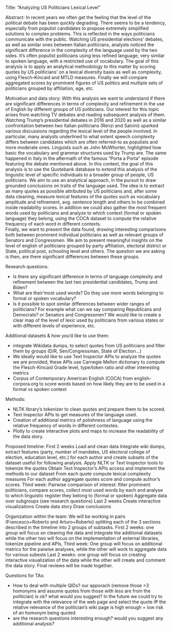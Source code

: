 Title: 
“Analyzing US Politicians Lexical Level” 

Abstract:
In recent years we often get the feeling that the level of the political debate has been quickly degrading. There seems to be a tendency, especially from populist candidates to propose extremely simplified solutions to complex problems. This is reflected in the ways politicians communicate with the public. Watching US presidential elections’ debates, as well as similar ones between Italian politicians, analysts noticed the significant difference in the complexity of the language used by the two sides. It’s often populist politicians using less refined language, very similar to spoken language, with a restricted use of vocabulary. The goal of this analysis is to apply an analytical methodology to this matter by scoring quotes by US politicians’ on a lexical diversity basis as well as complexity, using Flesch–Kincaid and MTLD measures. Finally we will compare aggregated scores by prominent figures of US politics and multiple sets of politicians grouped by affiliation, age, etc. 

Motivation and data story:
With this analysis we want to understand if there are significant differences in terms of complexity and refinement in the use of English by different groups of US politicians. Our interest for this topic arises from watching TV debates and reading subsequent analysis of them. Watching Trump’s presidential debates in 2016 and 2020 as well as a similar confrontation between two Italian politicians (Renzi and Salvini) sparked various discussions regarding the lexical level of the people involved. In particular, many analysts underlined to what extent speech complexity differs between candidates which are often referred-to as populists and more moderate ones. Linguists such as John McWhorter, highlighted how basic the vocabulary and grammar structures used by Trump are. The same happened in Italy in the aftermath of the famous “Porta a Porta” episode featuring the debate mentioned above.
In this context, the goal of this analysis is to use the Quotebank database to extend this analysis of the linguistic level of specific individuals to a broader group of people, US politicians. We aim to use an analytical approach, in the pursuit to draw grounded conclusions on traits of the language used. The idea is to extract as many quotes as possible attributed by US politicians and, after some data cleaning, measure lexical features of the quotes such as vocabulary amplitude and refinement, avg. sentence length and others to be combined inside readability scores. In addition we could also gather the most frequent words used by politicians and analyze to which context (formal or spoken language) they belong, using the COCA dataset to compute the relative frequency of each word in different contexts.  
Finally, we want to present the data found, drawing interesting comparisons both between prominent individual politicians as well as relevant groups of Senators and Congressmen. We aim to present meaningful insights on the level of english of politicians grouped by party affiliation, electoral district or State, political post, schooling level and others. The question we are asking is then, are there significant differences between these groups. 

Research questions:
- Is there any significant difference in terms of language complexity and refinement between the last two presidential candidates, Trump and Biden?
- What are their’most used words? Do they use more words belonging to formal or spoken vocabulary?
- Is it possible to spot similar differences between wider ranges of politicians? For example what can we say comparing Republicans and Democrats? or Senators and Congressmen? We would like to create a clear map of the level of lexic used by politicians from various states or with different levels of experience, etc. 

Additional datasets & how you’d like to use them:
- integrate Wikidata dumps, to select quotes from US politicians and filter them by groups (D/R, Sen/Congressman, State of Election…) 
- We ideally would like to use Text Inspector APIs to analyze the quotes we are provided, these APIs use Carnegie Mellon dictionary to compute the Flesch-Kincaid Grade level, type/token ratio and other interesting metrics 
- Corpus of Contemporary American English (COCA) from english-corpora.org to score words based on how likely they are to be used in a formal vs spoken context

Methods:
- NLTK library’s tokenizer to clean quotes and prepare them to be scored.  
- Text Inspector APIs to get measures of the language used.
- Creation of additional metrics of polishness of language using the relative frequency of words in different contextes. 
- Plotly to create interactive plots and maps to increase the readability of the data story. 

Proposed timeline:
First 2 weeks
Load and clean data
Integrate wiki dumps, extract features (party, number of mandates, US electoral college of election, education level, etc.) for each author and create subsets of the dataset useful for following analysis.
Apply NLTK or Text Inspector tools to tokenize the quotes
Obtain Text Inspector’s APIs access and implement the methods to our dataset
From each quote compute lexical complexity measures
For each author aggregate quotes score and compute author’s scores.
Third week:
Pairwise comparison of interest: filter prominent politicians, compare scores, collect most used words by each and analyse to which linguistic register they belong to (formal or spoken)
Aggregate data over subgroups (see research questions)
Last 2 weeks
Create interactive visualizations 
Create data story
Draw conclusions

Organization within the team:
We will be working in pairs (Francesco+Roberto and Arturo+Roberto) splitting each of the 3 sections described in the timeline into 2 groups of subtasks. 
First 2 weeks: one group will focus on cleaning the data and integrate the additional datasets while the other two will focus on the implementation of external libraries, tokenize pipeline and APIs,
Third week: One group will focus on additional metrics for the paiwise analyses, while the other will work to aggregate data for various subests
Last 2 weeks: one group will focus on creating interactive visualization of the data while the other will create and comment the data story. Final reviews will be made together.

Questions for TAs:
- How to deal with multiple QIDs? our apporach (remove those >3 homonyms and assume quotes from those with less are from the politician) is ok? what would you suggest? In the future we could try to integrate with the relevance of the web page and select the quote iff the relative relevance of the politician’s wiki page is high enough = low risk of an homonym being quoted
- are the research questions interesting enough? would you suggest any additional analysis?
